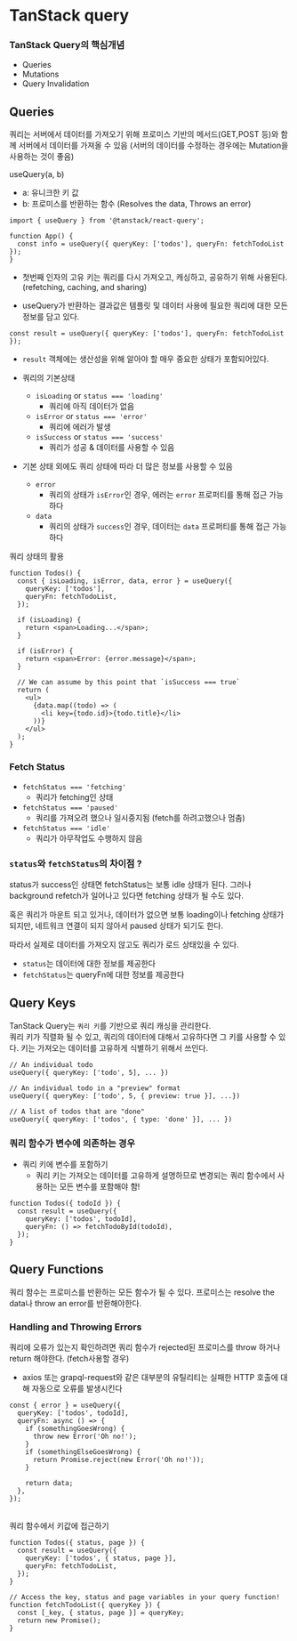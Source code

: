 # TanStack query

### TanStack Query의 핵심개념

- Queries
- Mutations
- Query Invalidation

## Queries

쿼리는 서버에서 데이터를 가져오기 위해 프로미스 기반의 메서드(GET,POST 등)와 함께 서버에서 데이터를 가져올 수 있음 (서버의 데이터를 수정하는 경우에는 Mutation을 사용하는 것이 좋음)

useQuery(a, b)

- a: 유니크한 키 값
- b: 프로미스를 반환하는 함수 (Resolves the data, Throws an error)

```tsx
import { useQuery } from '@tanstack/react-query';

function App() {
  const info = useQuery({ queryKey: ['todos'], queryFn: fetchTodoList });
}
```

- 첫번째 인자의 고유 키는 쿼리를 다시 가져오고, 캐싱하고, 공유하기 위해 사용된다. (refetching, caching, and sharing)

- useQuery가 반환하는 결과값은 템플릿 및 데이터 사용에 필요한 쿼리에 대한 모든 정보를 담고 있다.

```tsx
const result = useQuery({ queryKey: ['todos'], queryFn: fetchTodoList });
```

- `result` 객체에는 생산성을 위해 알아야 할 매우 중요한 상태가 포함되어있다.

- 쿼리의 기본상태

  - `isLoading` or `status === 'loading'`
    - 쿼리에 아직 데이터가 없음
  - `isError` or `status === 'error'`
    - 쿼리에 에러가 발생
  - `isSuccess` or `status === 'success'`
    - 쿼리가 성공 & 데이터를 사용할 수 있음

- 기본 상태 외에도 쿼리 상태에 따라 더 많은 정보를 사용할 수 있음
  - `error`
    - 쿼리의 상태가 `isError`인 경우, 에러는 `error` 프로퍼티를 통해 접근 가능하다
  - `data`
    - 쿼리의 상태가 `success`인 경우, 데이터는 `data` 프로퍼티를 통해 접근 가능하다

쿼리 상태의 활용

```tsx
function Todos() {
  const { isLoading, isError, data, error } = useQuery({
    queryKey: ['todos'],
    queryFn: fetchTodoList,
  });

  if (isLoading) {
    return <span>Loading...</span>;
  }

  if (isError) {
    return <span>Error: {error.message}</span>;
  }

  // We can assume by this point that `isSuccess === true`
  return (
    <ul>
      {data.map((todo) => (
        <li key={todo.id}>{todo.title}</li>
      ))}
    </ul>
  );
}
```

### Fetch Status

- `fetchStatus === 'fetching'`
  - 쿼리가 fetching인 상태
- `fetchStatus === 'paused'`
  - 쿼리를 가져오려 했으나 일시중지됨 (fetch를 하려고했으나 멈춤)
- `fetchStatus === 'idle'`
  - 쿼리가 아무작업도 수행하지 않음

### `status`와 `fetchStatus`의 차이점 ?

status가 success인 상태면 fetchStatus는 보통 idle 상태가 된다. 그러나 background refetch가 일어나고 있다면 fetching 상태가 될 수도 있다.

혹은 쿼리가 마운트 되고 있거나, 데이터가 없으면 보통 loading이나 fetching 상태가 되지만, 네트워크 연결이 되지 않아서 paused 상태가 되기도 한다.

따라서 실제로 데이터를 가져오지 않고도 쿼리가 로드 상태있을 수 있다.

- `status`는 데이터에 대한 정보를 제공한다
- `fetchStatus`는 queryFn에 대한 정보를 제공한다

## Query Keys

TanStack Query는 `쿼리 키`를 기반으로 쿼리 캐싱을 관리한다.<br>
쿼리 키가 직렬화 될 수 있고, 쿼리의 데이터에 대해서 고유하다면 그 키를 사용할 수 있다. 키는 가져오는 데이터를 고유하게 식별하기 위해서 쓰인다.

```tsx
// An individual todo
useQuery({ queryKey: ['todo', 5], ... })

// An individual todo in a "preview" format
useQuery({ queryKey: ['todo', 5, { preview: true }], ...})

// A list of todos that are "done"
useQuery({ queryKey: ['todos', { type: 'done' }], ... })
```

### 쿼리 함수가 변수에 의존하는 경우

- 쿼리 키에 변수를 포함하기
  - 쿼리 키는 가져오는 데이터를 고유하게 설명하므로 변경되는 쿼리 함수에서 사용하는 모든 변수를 포함해야 함!

```tsx
function Todos({ todoId }) {
  const result = useQuery({
    queryKey: ['todos', todoId],
    queryFn: () => fetchTodoById(todoId),
  });
}
```

## Query Functions

쿼리 함수는 프로미스를 반환하는 모든 함수가 될 수 있다.
프로미스는 resolve the data나 throw an error를 반환해야한다.

### Handling and Throwing Errors

쿼리에 오류가 있는지 확인하려면 쿼리 함수가 rejected된 프로미스를 throw 하거나 return 해야한다. (fetch사용할 경우)

- axios 또는 grapql-request와 같은 대부분의 유틸리티는 실패한 HTTP 호출에 대해 자동으로 오류를 발생시킨다

```tsx
const { error } = useQuery({
  queryKey: ['todos', todoId],
  queryFn: async () => {
    if (somethingGoesWrong) {
      throw new Error('Oh no!');
    }
    if (somethingElseGoesWrong) {
      return Promise.reject(new Error('Oh no!'));
    }

    return data;
  },
});
```

<br>
쿼리 함수에서 키값에 접근하기

```tsx
function Todos({ status, page }) {
  const result = useQuery({
    queryKey: ['todos', { status, page }],
    queryFn: fetchTodoList,
  });
}

// Access the key, status and page variables in your query function!
function fetchTodoList({ queryKey }) {
  const [_key, { status, page }] = queryKey;
  return new Promise();
}
```
